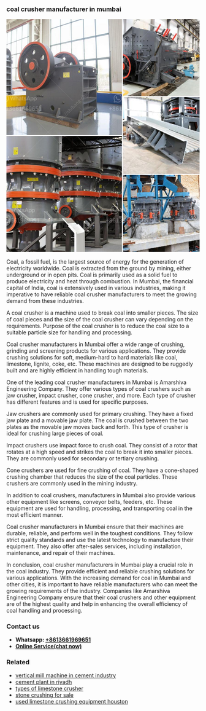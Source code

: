 <h3>coal crusher manufacturer in mumbai</h3><img src='1706755564.jpg' alt=''><p>Coal, a fossil fuel, is the largest source of energy for the generation of electricity worldwide. Coal is extracted from the ground by mining, either underground or in open pits. Coal is primarily used as a solid fuel to produce electricity and heat through combustion. In Mumbai, the financial capital of India, coal is extensively used in various industries, making it imperative to have reliable coal crusher manufacturers to meet the growing demand from these industries.</p><p>A coal crusher is a machine used to break coal into smaller pieces. The size of coal pieces and the size of the coal crusher can vary depending on the requirements. Purpose of the coal crusher is to reduce the coal size to a suitable particle size for handling and processing.</p><p>Coal crusher manufacturers in Mumbai offer a wide range of crushing, grinding and screening products for various applications. They provide crushing solutions for soft, medium-hard to hard materials like coal, limestone, lignite, coke, etc. These machines are designed to be ruggedly built and are highly efficient in handling tough materials.</p><p>One of the leading coal crusher manufacturers in Mumbai is Amarshiva Engineering Company. They offer various types of coal crushers such as jaw crusher, impact crusher, cone crusher, and more. Each type of crusher has different features and is used for specific purposes.</p><p>Jaw crushers are commonly used for primary crushing. They have a fixed jaw plate and a movable jaw plate. The coal is crushed between the two plates as the movable jaw moves back and forth. This type of crusher is ideal for crushing large pieces of coal.</p><p>Impact crushers use impact force to crush coal. They consist of a rotor that rotates at a high speed and strikes the coal to break it into smaller pieces. They are commonly used for secondary or tertiary crushing.</p><p>Cone crushers are used for fine crushing of coal. They have a cone-shaped crushing chamber that reduces the size of the coal particles. These crushers are commonly used in the mining industry.</p><p>In addition to coal crushers, manufacturers in Mumbai also provide various other equipment like screens, conveyor belts, feeders, etc. These equipment are used for handling, processing, and transporting coal in the most efficient manner.</p><p>Coal crusher manufacturers in Mumbai ensure that their machines are durable, reliable, and perform well in the toughest conditions. They follow strict quality standards and use the latest technology to manufacture their equipment. They also offer after-sales services, including installation, maintenance, and repair of their machines.</p><p>In conclusion, coal crusher manufacturers in Mumbai play a crucial role in the coal industry. They provide efficient and reliable crushing solutions for various applications. With the increasing demand for coal in Mumbai and other cities, it is important to have reliable manufacturers who can meet the growing requirements of the industry. Companies like Amarshiva Engineering Company ensure that their coal crushers and other equipment are of the highest quality and help in enhancing the overall efficiency of coal handling and processing.</p><h3>Contact us</h3><ul><li><strong>Whatsapp:&nbsp;<a href="https://wa.me/8613661969651">+8613661969651</a></strong></li><li><a href="https://swt.shibang-china.com/?git&amp;zhl&amp;coal crusher manufacturer in mumbai"><strong>Online Service(chat now)</strong></a></li></ul><h3>Related</h3><ul><li><a href='vertical mill machine in cement industry.md'>vertical mill machine in cement industry</a></li><li><a href='cement plant in riyadh.md'>cement plant in riyadh</a></li><li><a href='types of limestone crusher.md'>types of limestone crusher</a></li><li><a href='stone crushing for sale.md'>stone crushing for sale</a></li><li><a href='used limestone crushing equipment houston.md'>used limestone crushing equipment houston</a></li></ul>